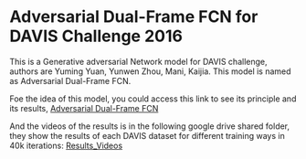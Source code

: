 # Adversarial Dual-Frame FCN for DAVIS Challenge 2016
This is a Generative adversarial Network model for DAVIS challenge, authors are Yuming Yuan, Yunwen Zhou, Mani, Kaijia. This model is named as Adversarial Dual-Frame FCN.

Foe the idea of this model, you could access this link to see its principle and its results, [Adversarial Dual-Frame FCN](https://docs.google.com/presentation/d/1k8rO1-2coHTip0Ce5fQkh9rRY_gotq4ieNQ2QNhHB3M/edit?usp=sharing)

And the videos of the results is in the following google drive shared folder, they show the results of each DAVIS dataset for different training ways in 40k iterations:
[Results_Videos](https://drive.google.com/drive/folders/0BwzTAZGR6DHddzhaY0VneVRjdjQ?usp=sharing)
